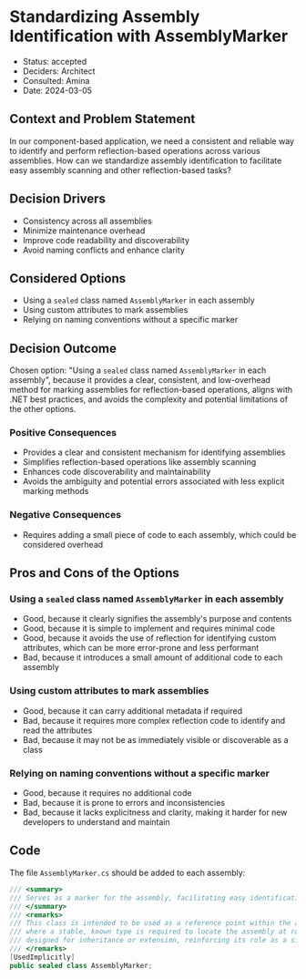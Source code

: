 # Standardizing Assembly Identification with AssemblyMarker

* Status: accepted
* Deciders: Architect
* Consulted: Amina
* Date: 2024-03-05

## Context and Problem Statement

In our component-based application, we need a consistent and reliable way to identify and perform reflection-based operations across various assemblies. How can we standardize assembly identification to facilitate easy assembly scanning and other reflection-based tasks?

## Decision Drivers

* Consistency across all assemblies
* Minimize maintenance overhead
* Improve code readability and discoverability
* Avoid naming conflicts and enhance clarity

## Considered Options

* Using a `sealed` class named `AssemblyMarker` in each assembly
* Using custom attributes to mark assemblies
* Relying on naming conventions without a specific marker

## Decision Outcome

Chosen option: "Using a `sealed` class named `AssemblyMarker` in each assembly", because it provides a clear, consistent, and low-overhead method for marking assemblies for reflection-based operations, aligns with .NET best practices, and avoids the complexity and potential limitations of the other options.

### Positive Consequences

* Provides a clear and consistent mechanism for identifying assemblies
* Simplifies reflection-based operations like assembly scanning
* Enhances code discoverability and maintainability
* Avoids the ambiguity and potential errors associated with less explicit marking methods

### Negative Consequences

* Requires adding a small piece of code to each assembly, which could be considered overhead

## Pros and Cons of the Options

### Using a `sealed` class named `AssemblyMarker` in each assembly

* Good, because it clearly signifies the assembly's purpose and contents
* Good, because it is simple to implement and requires minimal code
* Good, because it avoids the use of reflection for identifying custom attributes, which can be more error-prone and less performant
* Bad, because it introduces a small amount of additional code to each assembly

### Using custom attributes to mark assemblies

* Good, because it can carry additional metadata if required
* Bad, because it requires more complex reflection code to identify and read the attributes
* Bad, because it may not be as immediately visible or discoverable as a class

### Relying on naming conventions without a specific marker

* Good, because it requires no additional code
* Bad, because it is prone to errors and inconsistencies
* Bad, because it lacks explicitness and clarity, making it harder for new developers to understand and maintain

## Code

The file `AssemblyMarker.cs` should be added to each assembly:

```csharp
/// <summary>
/// Serves as a marker for the assembly, facilitating easy identification and reflection-based operations.
/// </summary>
/// <remarks>
/// This class is intended to be used as a reference point within the assembly for scenarios such as assembly scanning,
/// where a stable, known type is required to locate the assembly at runtime. The class is sealed to indicate it is not
/// designed for inheritance or extension, reinforcing its role as a simple marker.
/// </remarks>
[UsedImplicitly]
public sealed class AssemblyMarker;
```
